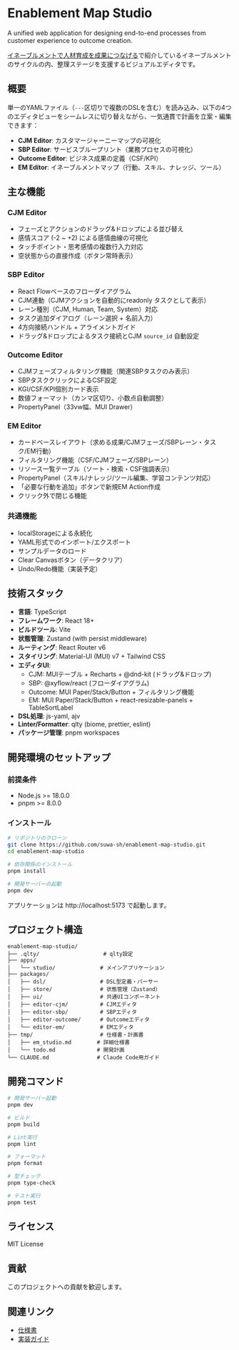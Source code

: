 # Enablement Map Studio

A unified web application for designing end-to-end processes from customer experience to outcome creation.

[イネーブルメントで人材育成を成果につなげる](https://note.com/suwash/n/n02fa7e60d409)で紹介しているイネーブルメントのサイクルの内、整理ステージを支援するビジュアルエディタです。

## 概要

単一のYAMLファイル（`---`区切りで複数のDSLを含む）を読み込み、以下の4つのエディタビューをシームレスに切り替えながら、一気通貫で計画を立案・編集できます：

- **CJM Editor**: カスタマージャーニーマップの可視化
- **SBP Editor**: サービスブループリント（業務プロセスの可視化）
- **Outcome Editor**: ビジネス成果の定義（CSF/KPI）
- **EM Editor**: イネーブルメントマップ（行動、スキル、ナレッジ、ツール）

## 主な機能

### CJM Editor
- フェーズとアクションのドラッグ&ドロップによる並び替え
- 感情スコア (-2 ~ +2) による感情曲線の可視化
- タッチポイント・思考感情の複数行入力対応
- 空状態からの直接作成（ボタン常時表示）

### SBP Editor
- React Flowベースのフローダイアグラム
- CJM連動（CJMアクションを自動的にreadonly タスクとして表示）
- レーン種別（CJM, Human, Team, System）対応
- タスク追加ダイアログ（レーン選択 + 名前入力）
- 4方向接続ハンドル + アライメントガイド
- ドラッグ&ドロップによるタスク接続とCJM `source_id` 自動設定

### Outcome Editor
- CJMフェーズフィルタリング機能（関連SBPタスクのみ表示）
- SBPタスククリックによるCSF設定
- KGI/CSF/KPI個別カード表示
- 数値フォーマット（カンマ区切り、小数点自動調整）
- PropertyPanel（33vw幅、MUI Drawer）

### EM Editor
- カードベースレイアウト（求める成果/CJMフェーズ/SBPレーン・タスク/EM行動）
- フィルタリング機能（CSF/CJMフェーズ/SBPレーン）
- リソース一覧テーブル（ソート・検索・CSF強調表示）
- PropertyPanel（スキル/ナレッジ/ツール編集、学習コンテンツ対応）
- 「必要な行動を追加」ボタンで新規EM Action作成
- クリック外で閉じる機能

### 共通機能
- localStorageによる永続化
- YAML形式でのインポート/エクスポート
- サンプルデータのロード
- Clear Canvasボタン（データクリア）
- Undo/Redo機能（実装予定）

## 技術スタック

- **言語**: TypeScript
- **フレームワーク**: React 18+
- **ビルドツール**: Vite
- **状態管理**: Zustand (with persist middleware)
- **ルーティング**: React Router v6
- **スタイリング**: Material-UI (MUI) v7 + Tailwind CSS
- **エディタUI**:
  - CJM: MUIテーブル + Recharts + @dnd-kit (ドラッグ&ドロップ)
  - SBP: @xyflow/react (フローダイアグラム)
  - Outcome: MUI Paper/Stack/Button + フィルタリング機能
  - EM: MUI Paper/Stack/Button + react-resizable-panels + TableSortLabel
- **DSL処理**: js-yaml, ajv
- **Linter/Formatter**: qlty (biome, prettier, eslint)
- **パッケージ管理**: pnpm workspaces

## 開発環境のセットアップ

### 前提条件

- Node.js >= 18.0.0
- pnpm >= 8.0.0

### インストール

```bash
# リポジトリのクローン
git clone https://github.com/suwa-sh/enablement-map-studio.git
cd enablement-map-studio

# 依存関係のインストール
pnpm install

# 開発サーバーの起動
pnpm dev
```

アプリケーションは http://localhost:5173 で起動します。

## プロジェクト構造

```
enablement-map-studio/
├── .qlty/                    # qlty設定
├── apps/
│   └── studio/              # メインアプリケーション
├── packages/
│   ├── dsl/                 # DSL型定義・パーサー
│   ├── store/               # 状態管理（Zustand）
│   ├── ui/                  # 共通UIコンポーネント
│   ├── editor-cjm/          # CJMエディタ
│   ├── editor-sbp/          # SBPエディタ
│   ├── editor-outcome/      # Outcomeエディタ
│   └── editor-em/           # EMエディタ
├── tmp/                     # 仕様書・計画書
│   ├── em_studio.md        # 詳細仕様書
│   └── todo.md             # 開発計画
└── CLAUDE.md               # Claude Code用ガイド
```

## 開発コマンド

```bash
# 開発サーバー起動
pnpm dev

# ビルド
pnpm build

# Lint実行
pnpm lint

# フォーマット
pnpm format

# 型チェック
pnpm type-check

# テスト実行
pnpm test
```

## ライセンス

MIT License

## 貢献

このプロジェクトへの貢献を歓迎します。

## 関連リンク

- [仕様書](./REQUIREMENTS.md)
- [実装ガイド](./CLAUDE.md)
